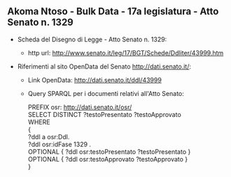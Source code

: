 ## Akoma Ntoso - Bulk Data - 17a legislatura - Atto Senato n. 1329 ##

* Scheda del Disegno di Legge - Atto Senato n. 1329:
	* http url: http://www.senato.it/leg/17/BGT/Schede/Ddliter/43999.htm

* Riferimenti al sito OpenData del Senato http://dati.senato.it/:
	* Link OpenData: http://dati.senato.it/ddl/43999
	* Query SPARQL per i documenti relativi all'Atto Senato:

        PREFIX osr: <http://dati.senato.it/osr/>  
		SELECT DISTINCT ?testoPresentato ?testoApprovato  
		WHERE  
		{  
		    ?ddl a osr:Ddl.  
		    ?ddl osr:idFase 1329 .  
		    OPTIONAL { ?ddl osr:testoPresentato ?testoPresentato }  
		    OPTIONAL { ?ddl osr:testoApprovato ?testoApprovato }  
		}
		